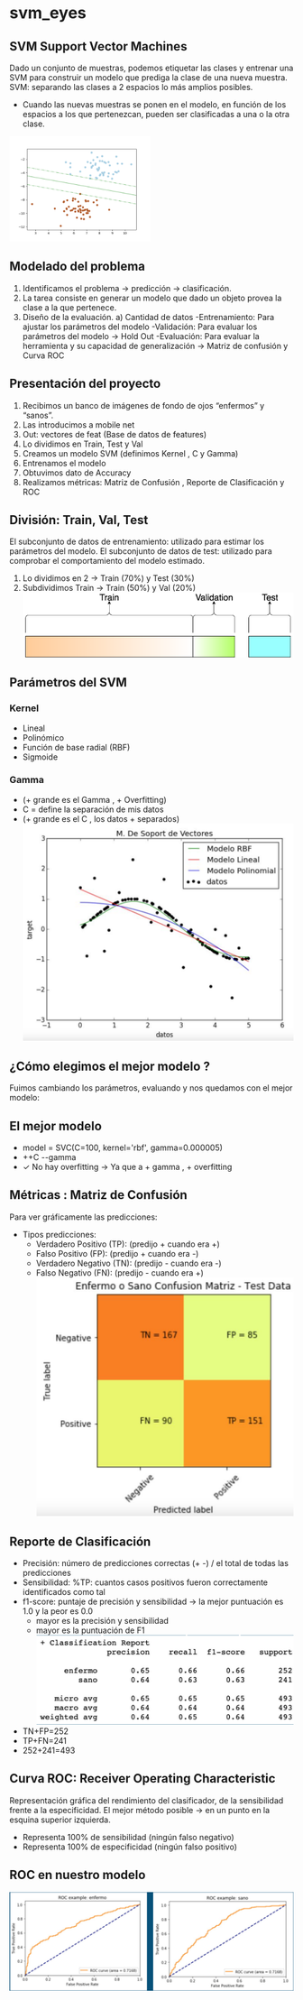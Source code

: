 # svm_eyes

## SVM Support Vector Machines
Dado un conjunto de muestras, podemos etiquetar las clases y entrenar una SVM para construir un modelo que prediga la clase de una nueva muestra.
SVM: separando las clases a 2 espacios lo más amplios posibles.
- Cuando las nuevas muestras se ponen en el modelo, en función de los espacios a los que pertenezcan, pueden ser clasificadas a una o la otra clase.
 
<img src="https://github.com/lalipognante/svm_eyes/blob/main/img/Ejemplos-SVM.png" width="250">

## Modelado del problema
1. Identificamos el problema → predicción → clasificación.
2. La tarea consiste en generar un modelo que dado un objeto provea la clase a la
que pertenece.
3. Diseño de la evaluación.
a) Cantidad de datos
-Entrenamiento: Para ajustar los parámetros del modelo
-Validación: Para evaluar los parámetros del modelo -> Hold Out -Evaluación: Para evaluar la herramienta y su capacidad de generalización -> Matriz de confusión y Curva ROC
 
## Presentación del proyecto
1. Recibimos un banco de imágenes de fondo de ojos “enfermos” y “sanos”.
2. Las introducimos a mobile net
3. Out: vectores de feat (Base de datos de features)
4. Lo dividimos en Train, Test y Val
5. Creamos un modelo SVM (definimos Kernel , C y Gamma)
6. Entrenamos el modelo
7. Obtuvimos dato de Accuracy
8. Realizamos métricas: Matriz de Confusión , Reporte de Clasificación y ROC
 
## División: Train, Val, Test
El subconjunto de datos de entrenamiento: utilizado para estimar los parámetros del modelo.
El subconjunto de datos de test: utilizado para comprobar el comportamiento del modelo estimado.
1. Lo dividimos en 2 → Train (70%) y Test (30%)
2. Subdividimos Train → Train (50%) y Val (20%)
![svm-training](https://github.com/lalipognante/svm_eyes/blob/main/img/training-test.png)
 
## Parámetros del SVM
### Kernel
* Lineal
* Polinómico
* Función de base radial (RBF) 
* Sigmoide
### Gamma
* (+ grande es el Gamma , + Overfitting)
* C = define la separación de mis datos
* (+ grande es el C , los datos + separados)
![svm-training](https://github.com/lalipognante/svm_eyes/blob/main/img/grafico-2.png)

## ¿Cómo elegimos el mejor modelo ?
Fuimos cambiando los parámetros, evaluando y nos quedamos con el mejor modelo:

## El mejor modelo
* model = SVC(C=100, kernel='rbf', gamma=0.000005)
* ++C --gamma
* ✓ No hay overfitting → Ya que a + gamma , + overfitting

## Métricas : Matriz de Confusión
Para ver gráficamente las predicciones:
- Tipos predicciones:
  * Verdadero Positivo (TP): (predijo + cuando era +)
  * Falso Positivo (FP): (predijo + cuando era -)
  * Verdadero Negativo (TN): (predijo - cuando era -)
  * Falso Negativo (FN): (predijo - cuando era +)
![svm-metricas](https://github.com/lalipognante/svm_eyes/blob/main/img/mat.png)

## Reporte de Clasificación
* Precisión: número de predicciones correctas (+ -) / el total de todas las predicciones
* Sensibilidad: %TP: cuantos casos positivos fueron correctamente identificados como tal
* f1-score: puntaje de precisión y sensibilidad → la mejor puntuación es 1.0 y la peor es 0.0
  - mayor es la precisión y sensibilidad
  - mayor es la puntuación de F1
![svm-report](https://github.com/lalipognante/svm_eyes/blob/main/img/report.png)
* TN+FP=252 
* TP+FN=241 
* 252+241=493

## Curva ROC: Receiver Operating Characteristic
Representación gráfica del rendimiento del clasificador, de la sensibilidad frente a la especificidad.
El mejor método posible → en un punto en la esquina superior izquierda.
* Representa 100% de sensibilidad (ningún falso negativo)
* Representa 100% de especificidad (ningún falso positivo)

## ROC en nuestro modelo
![svm-graficoss](https://github.com/lalipognante/svm_eyes/blob/main/img/curvas.png)
